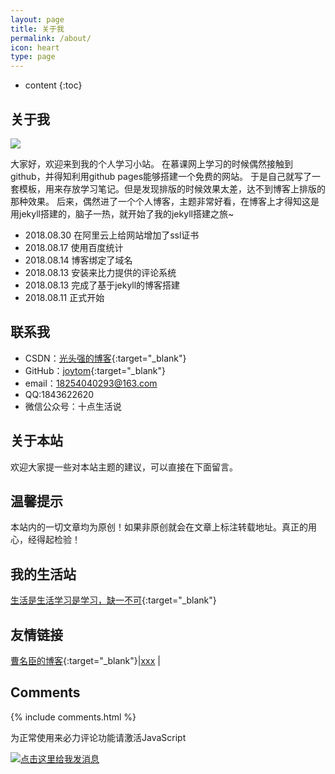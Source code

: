 ```yaml
---
layout: page
title: 关于我
permalink: /about/
icon: heart
type: page
---
```


* content
{:toc}

## 关于我

<img src="https://raw.githubusercontent.com/joytom/joytom.github.io/master/images/2018-08-14/1.jpg" />

大家好，欢迎来到我的个人学习小站。
在慕课网上学习的时候偶然接触到github，并得知利用github pages能够搭建一个免费的网站。
于是自己就写了一套模板，用来存放学习笔记。但是发现排版的时候效果太差，达不到博客上排版的那种效果。
后来，偶然进了一个个人博客，主题非常好看，在博客上才得知这是用jekyll搭建的，脑子一热，就开始了我的jekyll搭建之旅~

* 2018.08.30 在阿里云上给网站增加了ssl证书
* 2018.08.17 使用百度统计
* 2018.08.14 博客绑定了域名
* 2018.08.13 安装来比力提供的评论系统
* 2018.08.13 完成了基于jekyll的博客搭建
* 2018.08.11 正式开始	

## 联系我

* CSDN：[光头强的博客](https://blog.csdn.net/qq_42249896?t=1&orderby=ViewCount){:target="_blank"}
* GitHub：[joytom](https://github.com/joytom){:target="_blank"}
* email：18254040293@163.com
* QQ:1843622620
* 微信公众号：十点生活说 

## 关于本站


欢迎大家提一些对本站主题的建议，可以直接在下面留言。


## 温馨提示

本站内的一切文章均为原创！如果非原创就会在文章上标注转载地址。真正的用心，经得起检验！

## 我的生活站
[生活是生活学习是学习，缺一不可](https://joyjerry.github.io){:target="_blank"}

## 友情链接

[曹名臣的博客](http://poshir.top/){:target="_blank"}\|[xxx](xxxx) \|
## Comments

{% include comments.html %}
<!-- 来必力City版安装代码 -->
<div id="lv-container" data-id="city" data-uid="MTAyMC8zODg2MC8xNTM4OA==">
	<script type="text/javascript">
   (function(d, s) {
       var j, e = d.getElementsByTagName(s)[0];

       if (typeof LivereTower === 'function') { return; }

       j = d.createElement(s);
       j.src = 'https://cdn-city.livere.com/js/embed.dist.js';
       j.async = true;

       e.parentNode.insertBefore(j, e);
   })(document, 'script');
	</script>
<noscript> 为正常使用来必力评论功能请激活JavaScript</noscript>
</div>
<!-- City版安装代码已完成 -->
<a target="_blank" href="http://wpa.qq.com/msgrd?v=3&uin=1843622620&site=qq&menu=yes"><img border="0" src="http://wpa.qq.com/pa?p=2:1843622620:53" alt="点击这里给我发消息" title="点击这里给我发消息"/></a>